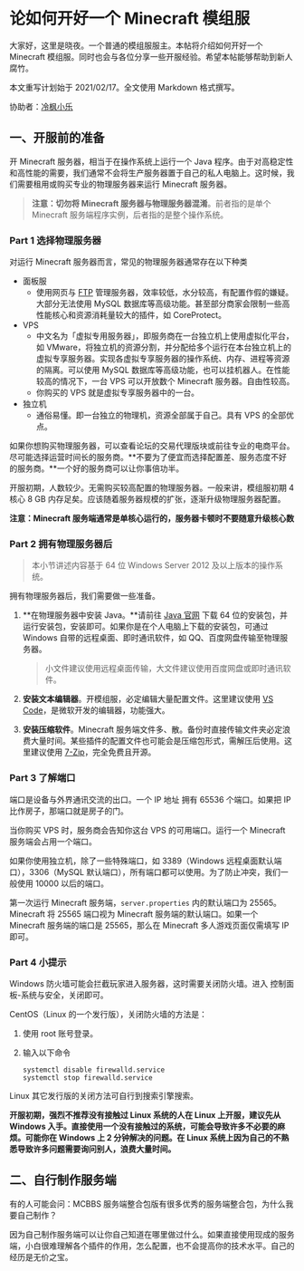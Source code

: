 # 论如何开好一个 Minecraft 模组服

大家好，这里是晓夜。一个普通的模组服服主。本帖将介绍如何开好一个Minecraft 模组服。同时也会与各位分享一些开服经验。希望本帖能够帮助到新人腐竹。

本文重写计划始于 2021/02/17。全文使用 Markdown 格式撰写。

协助者：[冷枫小乐](https://www.mcbbs.net/home.php?mod=space&uid=1838457)

## 一、开服前的准备

开 Minecraft 服务器，相当于在操作系统上运行一个 Java 程序。由于对高稳定性和高性能的需要，我们通常不会将生产服务器置于自己的私人电脑上。这时候，我们需要租用或购买专业的物理服务器来运行 Minecraft 服务器。

> **注意：切勿将 Minecraft 服务器与物理服务器混淆**。前者指的是单个 Minecraft 服务端程序实例，后者指的是整个操作系统。

### Part 1 选择物理服务器

对运行 Minecraft 服务器而言，常见的物理服务器通常存在以下种类

- 面板服
  - 使用网页与 [FTP](https://baike.baidu.com/item/FTP%E5%8D%8F%E8%AE%AE/7651119) 管理服务器，效率较低，水分较高，有配置作假的嫌疑。大部分无法使用 MySQL 数据库等高级功能。甚至部分商家会限制一些高性能核心和资源消耗量较大的插件，如 CoreProtect。
- VPS
  - 中文名为「虚拟专用服务器」，即服务商在一台独立机上使用虚拟化平台，如 VMware，将独立机的资源分割，并分配给多个运行在本台独立机上的虚拟专享服务器。实现各虚拟专享服务器的操作系统、内存、进程等资源的隔离。可以使用 MySQL 数据库等高级功能，也可以挂机器人。在性能较高的情况下，一台 VPS 可以开放数个 Minecraft 服务器。自由性较高。
  - 你购买的 VPS 就是虚拟专享服务器中的一台。
- 独立机
  - 通俗易懂。即一台独立的物理机，资源全部属于自己。具有 VPS 的全部优点。

如果你想购买物理服务器，可以查看论坛的交易代理版块或前往专业的电商平台。尽可能选择运营时间长的服务商。**不要为了便宜而选择配置差、服务态度不好的服务商。**一个好的服务商可以让你事倍功半。

开服初期，人数较少。无需购买较高配置的物理服务器。一般来讲，模组服初期 4 核心 8 GB 内存足矣。应该随着服务器规模的扩张，逐渐升级物理服务器配置。

**注意：Minecraft 服务端通常是单核心运行的，服务器卡顿时不要随意升级核心数**

### Part 2 拥有物理服务器后

> 本小节讲述内容基于 64 位 Windows Server 2012 及以上版本的操作系统。

拥有物理服务器后，我们需要做一些准备。

1. **在物理服务器中安装 Java。**请前往 [Java 官网](www.java.com) 下载 64 位的安装包，并运行安装包，安装即可。如果你是在个人电脑上下载的安装包，可通过 Windows 自带的远程桌面、即时通讯软件，如 QQ、百度网盘传输至物理服务器。

   > 小文件建议使用远程桌面传输，大文件建议使用百度网盘或即时通讯软件。

2. **安装文本编辑器**。开模组服，必定编辑大量配置文件。这里建议使用 [VS Code]([https://code.visualstudio.com/](https://code.visualstudio.com/))，是微软开发的编辑器，功能强大。

3. **安装压缩软件**。Minecraft 服务端文件多、散。备份时直接传输文件夹必定浪费大量时间。某些插件的配置文件也可能会是压缩包形式，需解压后使用。这里建议使用 [7-Zip](https://www.7-zip.org/)，完全免费且开源。
### Part 3 了解端口

端口是设备与外界通讯交流的出口。一个 IP 地址 拥有 65536 个端口。如果把 IP 比作房子，那端口就是房子的门。

当你购买 VPS 时，服务商会告知你这台 VPS 的可用端口。运行一个 Minecraft 服务端会占用一个端口。

如果你使用独立机，除了一些特殊端口，如 3389（Windows 远程桌面默认端口），3306（MySQL 默认端口），所有端口都可以使用。为了防止冲突，我们一般使用 10000 以后的端口。

第一次运行 Minecraft 服务端，`server.properties` 内的默认端口为 25565。Minecraft 将 25565 端口视为 Minecraft 服务端的默认端口。如果一个 Minecraft 服务端的端口是 25565，那么在 Minecraft 多人游戏页面仅需填写 IP 即可。

### Part 4 小提示

Windows 防火墙可能会拦截玩家进入服务器，这时需要关闭防火墙。进入 控制面板-系统与安全，关闭即可。

CentOS（Linux 的一个发行版），关闭防火墙的方法是：

1. 使用 root 账号登录。

2. 输入以下命令

   ```
   systemctl disable firewalld.service
   systemctl stop firewalld.service
   ```

Linux 其它发行版的关闭方法可自行到搜索引擎搜索。

**开服初期，强烈不推荐没有接触过 Linux 系统的人在 Linux 上开服，建议先从 Windows 入手。直接使用一个没有接触过的系统，可能会导致许多不必要的麻烦。可能你在 Windows 上 2 分钟解决的问题。在 Linux 系统上因为自己的不熟悉导致许多问题需要询问别人，浪费大量时间。**

## 二、自行制作服务端

有的人可能会问：MCBBS 服务端整合包版有很多优秀的服务端整合包，为什么我要自己制作？

因为自己制作服务端可以让你自己知道在哪里做过什么。如果直接使用现成的服务端，小白很难理解各个插件的作用，怎么配置，也不会提高你的技术水平。自己的经历是无价之宝。

